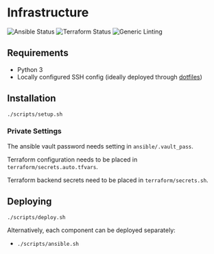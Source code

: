 # Infrastructure

![Ansible Status](https://github.com/realorangeone/infrastructure/workflows/Ansible/badge.svg)
![Terraform Status](https://github.com/realorangeone/infrastructure/workflows/Terraform/badge.svg)
![Generic Linting](https://github.com/realorangeone/infrastructure/workflows/Lint/badge.svg)

## Requirements

- Python 3
- Locally configured SSH config (ideally deployed through [dotfiles](https://github.com/realorangeone/dotfiles))

## Installation

`./scripts/setup.sh`

### Private Settings

The ansible vault password needs setting in `ansible/.vault_pass`.

Terraform configuration needs to be placed in `terraform/secrets.auto.tfvars`.

Terraform backend secrets need to be placed in `terraform/secrets.sh`.

## Deploying

`./scripts/deploy.sh`

Alternatively, each component can be deployed separately:

- `./scripts/ansible.sh`
